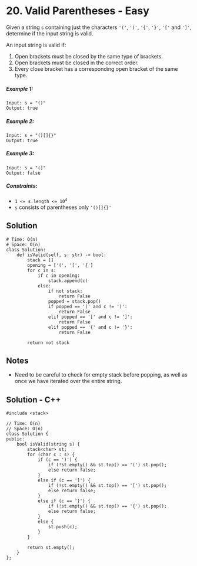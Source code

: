 # 20. Valid Parentheses - Easy

Given a string `s` containing just the characters `'('`, `')'`, `'{'`, `'}'`, `'['` and `']'`, determine if the input string is valid.

An input string is valid if:

1. Open brackets must be closed by the same type of brackets.
2. Open brackets must be closed in the correct order.
3. Every close bracket has a corresponding open bracket of the same type.

##### Example 1:

```
Input: s = "()"
Output: true
```

##### Example 2:

```
Input: s = "()[]{}"
Output: true
```

##### Example 3:

```
Input: s = "(]"
Output: false
```

##### Constraints:

- <code>1 <= s.length <= 10<sup>4</sup></code>
- `s` consists of parentheses only `'()[]{}'`

## Solution

```
# Time: O(n)
# Space: O(n)
class Solution:
    def isValid(self, s: str) -> bool:
        stack = []
        opening = ['(', '[', '{']
        for c in s:
            if c in opening:
                stack.append(c)
            else:
                if not stack:
                    return False
                popped = stack.pop()
                if popped == '(' and c != ')':
                    return False
                elif popped == '[' and c != ']':
                    return False
                elif popped == '{' and c != '}':
                    return False
        
        return not stack
```

## Notes
- Need to be careful to check for empty stack before popping, as well as once we have iterated over the entire string.

## Solution - C++

```
#include <stack>

// Time: O(n)
// Space: O(n)
class Solution {
public:
    bool isValid(string s) {
        stack<char> st;
        for (char c : s) {
            if (c == ')') {
                if (!st.empty() && st.top() == '(') st.pop();
                else return false;
            }
            else if (c == ']') {
                if (!st.empty() && st.top() == '[') st.pop();
                else return false;
            }
            else if (c == '}') {
                if (!st.empty() && st.top() == '{') st.pop();
                else return false;
            }
            else {
                st.push(c);
            }
        }

        return st.empty();
    }
};
```